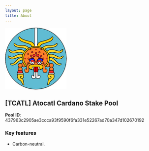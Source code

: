 ```yaml
---
layout: page
title: About
---
```


<img src="/atocatl-logo.jpg">
  
## [TCATL] Atocatl Cardano Stake Pool  

**Pool ID**: 437963c2905ae3ccca93f9590f6fa331e52267ad70a347d102670192

### Key features

- Carbon-neutral.
